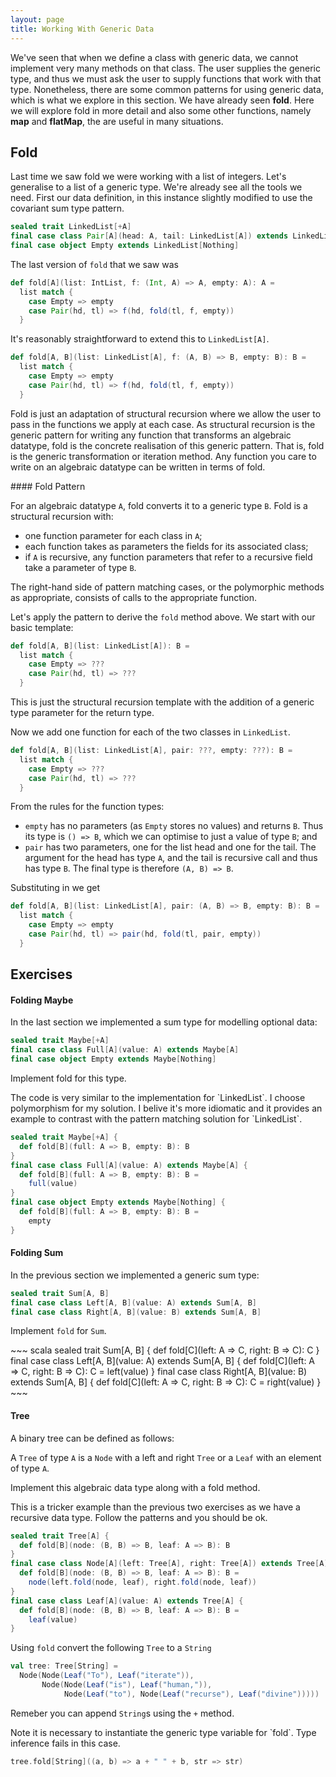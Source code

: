```yaml
---
layout: page
title: Working With Generic Data
---
```


We've seen that when we define a class with generic data, we cannot implement very many methods on that class. The user supplies the generic type, and thus we must ask the user to supply functions that work with that type. Nonetheless, there are some common patterns for using generic data, which is what we explore in this section. We have already seen **fold**. Here we will explore fold in more detail and also some other functions, namely **map** and **flatMap**, the are useful in many situations.


## Fold

Last time we saw fold we were working with a list of integers. Let's generalise to a list of a generic type. We're already see all the tools we need. First our data definition, in this instance slightly modified to use the covariant sum type pattern.

~~~ scala
sealed trait LinkedList[+A]
final case class Pair[A](head: A, tail: LinkedList[A]) extends LinkedList[A]
final case object Empty extends LinkedList[Nothing]
~~~

The last version of `fold` that we saw was

~~~ scala
def fold[A](list: IntList, f: (Int, A) => A, empty: A): A =
  list match {
    case Empty => empty
    case Pair(hd, tl) => f(hd, fold(tl, f, empty))
  }
~~~

It's reasonably straightforward to extend this to `LinkedList[A]`.

~~~ scala
def fold[A, B](list: LinkedList[A], f: (A, B) => B, empty: B): B =
  list match {
    case Empty => empty
    case Pair(hd, tl) => f(hd, fold(tl, f, empty))
  }
~~~

Fold is just an adaptation of structural recursion where we allow the user to pass in the functions we apply at each case. As structural recursion is the generic pattern for writing any function that transforms an algebraic datatype, fold is the concrete realisation of this generic pattern. That is, fold is the generic transformation or iteration method. Any function you care to write on an algebraic datatype can be written in terms of fold.

<div class="callout callout-info">
#### Fold Pattern

For an algebraic datatype `A`, fold converts it to a generic type `B`. Fold is a structural recursion with:

- one function parameter for each class in `A`;
- each function takes as parameters the fields for its associated class;
- if `A` is recursive, any function parameters that refer to a recursive field take a parameter of type `B`.

The right-hand side of pattern matching cases, or the polymorphic methods as appropriate, consists of calls to the appropriate function.
</div>

Let's apply the pattern to derive the `fold` method above. We start with our basic template:

~~~ scala
def fold[A, B](list: LinkedList[A]): B =
  list match {
    case Empty => ???
    case Pair(hd, tl) => ???
  }
~~~

This is just the structural recursion template with the addition of a generic type parameter for the return type.

Now we add one function for each of the two classes in `LinkedList`.

~~~ scala
def fold[A, B](list: LinkedList[A], pair: ???, empty: ???): B =
  list match {
    case Empty => ???
    case Pair(hd, tl) => ???
  }
~~~

From the rules for the function types:

- `empty` has no parameters (as `Empty` stores no values) and returns `B`. Thus its type is `() => B`, which we can optimise to just a value of type `B`; and
- `pair` has two parameters, one for the list head and one for the tail. The argument for the head has type `A`, and the tail is recursive call and thus has type `B`. The final type is therefore `(A, B) => B`.

Substituting in we get

~~~ scala
def fold[A, B](list: LinkedList[A], pair: (A, B) => B, empty: B): B =
  list match {
    case Empty => empty
    case Pair(hd, tl) => pair(hd, fold(tl, pair, empty))
  }
~~~

## Exercises

#### Folding Maybe

In the last section we implemented a sum type for modelling optional data:

~~~ scala
sealed trait Maybe[+A]
final case class Full[A](value: A) extends Maybe[A]
final case object Empty extends Maybe[Nothing]
~~~

Implement fold for this type.

<div class="solution">
The code is very similar to the implementation for `LinkedList`. I choose polymorphism for my solution. I belive it's more idiomatic and it provides an example to contrast with the pattern matching solution for `LinkedList`.

~~~ scala
sealed trait Maybe[+A] {
  def fold[B](full: A => B, empty: B): B
}
final case class Full[A](value: A) extends Maybe[A] {
  def fold[B](full: A => B, empty: B): B =
    full(value)
}
final case object Empty extends Maybe[Nothing] {
  def fold[B](full: A => B, empty: B): B =
    empty
}
~~~
</div>

#### Folding Sum

In the previous section we implemented a generic sum type:

~~~ scala
sealed trait Sum[A, B]
final case class Left[A, B](value: A) extends Sum[A, B]
final case class Right[A, B](value: B) extends Sum[A, B]
~~~

Implement `fold` for `Sum`.

<div class="solution">
~~~ scala
sealed trait Sum[A, B] {
  def fold[C](left: A => C, right: B => C): C
}
final case class Left[A, B](value: A) extends Sum[A, B] {
  def fold[C](left: A => C, right: B => C): C =
    left(value)
}
final case class Right[A, B](value: B) extends Sum[A, B] {
  def fold[C](left: A => C, right: B => C): C =
    right(value)
}
~~~
</div>


#### Tree

A binary tree can be defined as follows:

A `Tree` of type `A` is a `Node` with a left and right `Tree` or a `Leaf` with an element of type `A`.

Implement this algebraic data type along with a fold method.

<div class="solution">
This is a tricker example than the previous two exercises as we have a recursive data type. Follow the patterns and you should be ok.

~~~ scala
sealed trait Tree[A] {
  def fold[B](node: (B, B) => B, leaf: A => B): B
}
final case class Node[A](left: Tree[A], right: Tree[A]) extends Tree[A] {
  def fold[B](node: (B, B) => B, leaf: A => B): B =
    node(left.fold(node, leaf), right.fold(node, leaf))
}
final case class Leaf[A](value: A) extends Tree[A] {
  def fold[B](node: (B, B) => B, leaf: A => B): B =
    leaf(value)
}
~~~
</div>

Using `fold` convert the following `Tree` to a `String`

~~~ scala
val tree: Tree[String] =
  Node(Node(Leaf("To"), Leaf("iterate")),
       Node(Node(Leaf("is"), Leaf("human,")),
            Node(Leaf("to"), Node(Leaf("recurse"), Leaf("divine")))))
~~~

Remeber you can append `String`s using the `+` method.

<div class="solution">
Note it is necessary to instantiate the generic type variable for `fold`. Type inference fails in this case.

~~~ scala
tree.fold[String]((a, b) => a + " " + b, str => str)
~~~
</div>
